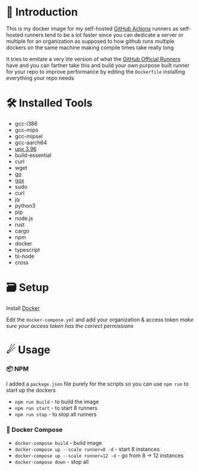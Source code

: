 # 🎃 Introduction

This is my docker image for my self-hosted [GitHub Actions](https://github.com/features/actions) runners
as self-hosted runners tend to be a lot faster since you can dedicate a server or multiple for an organization
as supposed to how github runs multiple dockers on the same machine making compile times take really long

It tries to emitate a very lite version of what the [GitHub Official Runners](https://github.com/actions/runner) have and you can farther take
this and build your own purpose built runner for your repo to improve performance
by editing the `Dockerfile` installing everything your repo needs

# 🛠 Installed Tools

- gcc-i386
- gcc-mips
- gcc-mipsel
- gcc-aarch64
- [upx 3.96](https://github.com/upx/upx)
- build-essential
- curl
- wget
- [go](https://go.dev)
- [gox](https://github.com/mitchellh/gox)
- sudo
- curl
- jq
- python3
- pip
- node.js
- rust
- cargo
- npm
- docker
- typescript
- ts-node
- cross

# 🗃 Setup

Install [Docker](https://www.docker.com/products/docker-desktop)

Edit the `docker-compose.yml` and add your organization & access token
_make sure your access token has the correct permissions_

# ☄ Usage

### 📦 NPM

I added a `package.json` file purely for the scripts
so you can use `npm run` to start up the dockers

- `npm run build` - to build the image
- `npm run start` - to start 8 runners
- `npm run stop` - to stop all runners

### 🐳 Docker Compose

- `docker-compose build` - build image
- `docker-compose up --scale runner=8 -d` - start 8 instances
- `docker-compose up --scale runner=12 -d` - go from 8 -> 12 instances
- `docker-compose down` - stop all
